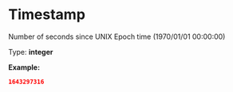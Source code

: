 # Timestamp

Number of seconds since UNIX Epoch time (1970/01/01 00:00:00)

Type: **integer**

**Example:** 

```json
1643297316
```

